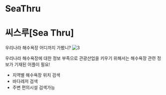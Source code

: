 # SeaThru
# 씨스루[Sea Thru]

우리나라 해수욕장 어디까지 가봤니?
![3](https://user-images.githubusercontent.com/28893544/95161804-0a7d0900-07df-11eb-81f5-cf3e48ae014c.png)

우리나라 해수욕장에 대한 정보 부족으로 관광산업을 키우기 위해서는 해수욕장 관련 정보가 기재된 어플이 필요!
- 지역별 해수욕장 위치 검색
- 바다레저 검색
- 주변 편의시설 검색가능
